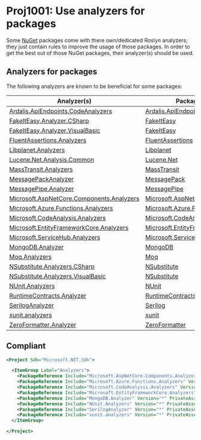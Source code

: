 # Proj1001: Use analyzers for packages
Some [NuGet](https://www.nuget.org/) packages come with there own/dedicated
Roslyn analyzers; they just contain rules to improve the usage of those packages.
In order to get the best out of those NuGet packages, their analyzer(s) should
be used.

## Analyzers for packages
The following analyzers are known to be beneficial for some packages:

| Analyzer(s)                                                                                                           | Packages                                                                                          | Languages |
|-----------------------------------------------------------------------------------------------------------------------|---------------------------------------------------------------------------------------------------|:---------:|
| [Ardalis.ApiEndpoints.CodeAnalyzers](https://www.nuget.org/packages/Ardalis.ApiEndpoints.CodeAnalyzers)               | [Ardalis.ApiEndpoints.](https://www.nuget.org/packages?q=Ardalis.ApiEndpoints)                    | Any       |
| [FakeItEasy.Analyzer.CSharp](https://www.nuget.org/packages/FakeItEasy.Analyzer.CSharp)                               | [FakeItEasy](https://www.nuget.org/packages?q=FakeItEasy)                                         | C#        |
| [FakeItEasy.Analyzer.VisualBasic](https://www.nuget.org/packages/FakeItEasy.Analyzer.VisualBasic)                     | [FakeItEasy](https://www.nuget.org/packages?q=FakeItEasy)                                         | VB.NET    |
| [FluentAssertions.Analyzers](https://www.nuget.org/packages/FluentAssertions.Analyzers)                               | [FluentAssertions](https://www.nuget.org/packages?q=FluentAssertions)                             | Any       |
| [Libplanet.Analyzers](https://www.nuget.org/packages/Libplanet.Analyzers)                                             | [Libplanet](https://www.nuget.org/packages?q=Libplanet)                                           | Any       |
| [Lucene.Net.Analysis.Common](https://www.nuget.org/packages/Lucene.Net.Analysis.Common)                               | [Lucene.Net](https://www.nuget.org/packages?q=Lucene.Net)                                         | Any       |
| [MassTransit.Analyzers](https://www.nuget.org/packages/MassTransit.Analyzers)                                         | [MassTransit](https://www.nuget.org/packages?q=MassTransit)                                       | Any       |
| [MessagePackAnalyzer](https://www.nuget.org/packages/MessagePackAnalyzer)                                             | [MessagePack](https://www.nuget.org/packages?q=MessagePack)                                       | Any       |
| [MessagePipe.Analyzer](https://www.nuget.org/packages/MessagePipe.Analyzer)                                           | [MessagePipe](https://www.nuget.org/packages?q=MessagePipe)                                       | Any       |
| [Microsoft.AspNetCore.Components.Analyzers](https://www.nuget.org/packages/Microsoft.AspNetCore.Components.Analyzers) | [Microsoft.AspNetCore](https://www.nuget.org/packages?q=Microsoft.AspNetCore.)                    | Any       |
| [Microsoft.Azure.Functions.Analyzers](https://www.nuget.org/packages/Microsoft.Azure.Functions.Analyzers)             | [Microsoft.Azure.Functions](https://www.nuget.org/packages?q=Microsoft.Azure.Functions)           | Any       |
| [Microsoft.CodeAnalysis.Analyzers](https://www.nuget.org/packages/Microsoft.CodeAnalysis.Analyzers)                   | [Microsoft.CodeAnalysis](https://www.nuget.org/packages?q=Microsoft.CodeAnalysis)                 | Any       |
| [Microsoft.EntityFrameworkCore.Analyzers](https://www.nuget.org/packages/Microsoft.EntityFrameworkCore.Analyzers)     | [Microsoft.EntityFrameworkCore](https://www.nuget.org/packages?q=Microsoft.EntityFrameworkCore)   | Any       |
| [Microsoft.ServiceHub.Analyzers](https://www.nuget.org/packages/Microsoft.ServiceHub.Analyzers)                       | [Microsoft.ServiceHub](https://www.nuget.org/packages?q=Microsoft.ServiceHub)                     | Any       |
| [MongoDB.Analyzer](https://www.nuget.org/packages/MongoDB.Analyzer)                                                   | [MongoDB](https://www.nuget.org/packages?q=MongoDB)                                               | Any       |
| [Moq.Analyzers](https://www.nuget.org/packages/Moq.Analyzers)                                                         | [Moq](https://www.nuget.org/packages?q=Moq)                                                       | Any       |
| [NSubstitute.Analyzers.CSharp](https://www.nuget.org/packages/NSubstitute.Analyzers.CSharp)                           | [NSubstitute](https://www.nuget.org/packages?q=NSubstitute)                                       | C#        |
| [NSubstitute.Analyzers.VisualBasic](https://www.nuget.org/packages/NSubstitute.Analyzers.VisualBasic)                 | [NSubstitute](https://www.nuget.org/packages?q=NSubstitute)                                       | VB.NET    |
| [NUnit.Analyzers](https://www.nuget.org/packages/NUnit.Analyzers)                                                     | [NUnit](https://www.nuget.org/packages?q=NUnit)                                                   | Any       |
| [RuntimeContracts.Analyzer](https://www.nuget.org/packages/RuntimeContracts.Analyzer)                                 | [RuntimeContracts](https://www.nuget.org/packages?q=RuntimeContracts)                             | Any       |
| [SerilogAnalyzer](https://www.nuget.org/packages/SerilogAnalyzer)                                                     | [Serilog](https://www.nuget.org/packages?q=Serilog)                                               | Any       |
| [xunit.analyzers](https://www.nuget.org/packages/xunit.analyzers)                                                     | [xunit](https://www.nuget.org/packages?q=xunit)                                                   | Any       |
| [ZeroFormatter.Analyzer](https://www.nuget.org/packages/ZeroFormatter.Analyzer)                                       | [ZeroFormatter](https://www.nuget.org/packages?q=ZeroFormatter)                                   | Any       |

## Compliant
``` XML
<Project Sdk="Microsoft.NET.Sdk">

  <ItemGroup Label="Analyzers">
    <PackageReference Include="Microsoft.AspNetCore.Components.Analyzers" Version="*" PrivateAssets="All" IncludeAssets="runtime; build; native; contentfiles; analyzers; buildtransitive" />
    <PackageReference Include="Microsoft.Azure.Functions.Analyzers" Version="*" PrivateAssets="All" IncludeAssets="runtime; build; native; contentfiles; analyzers; buildtransitive" />
    <PackageReference Include="Microsoft.CodeAnalysis.Analyzers" Version="*" PrivateAssets="All" IncludeAssets="runtime; build; native; contentfiles; analyzers; buildtransitive" />
    <PackageReference Include="Microsoft.EntityFrameworkCore.Analyzers" Version="*" PrivateAssets="All" IncludeAssets="runtime; build; native; contentfiles; analyzers; buildtransitive" />
    <PackageReference Include="MongoDB.Analyzer" Version="*" PrivateAssets="All" IncludeAssets="runtime; build; native; contentfiles; analyzers; buildtransitive" />
    <PackageReference Include="NUnit.Analyzers" Version="*" PrivateAssets="All" IncludeAssets="runtime; build; native; contentfiles; analyzers; buildtransitive" />
    <PackageReference Include="SerilogAnalyzer" Version="*" PrivateAssets="All" IncludeAssets="runtime; build; native; contentfiles; analyzers; buildtransitive" />
    <PackageReference Include="xunit.analyzers" Version="*" PrivateAssets="All" IncludeAssets="runtime; build; native; contentfiles; analyzers; buildtransitive" />
  </ItemGroup>

</Project>
 ```
